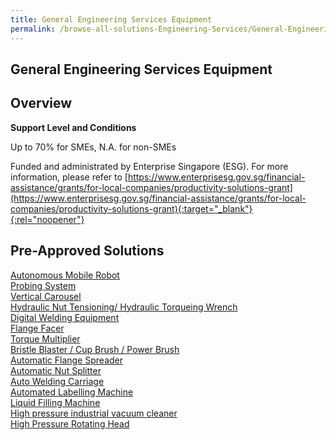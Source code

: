 ```yaml
---
title: General Engineering Services Equipment
permalink: /browse-all-solutions-Engineering-Services/General-Engineering-Services-Equipment
---
```


## General Engineering Services Equipment
## Overview

**Support Level and Conditions**

Up to 70% for SMEs, N.A. for non-SMEs

Funded and administrated by Enterprise Singapore (ESG). For more information, please refer to
[https://www.enterprisesg.gov.sg/financial-assistance/grants/for-local-companies/productivity-solutions-grant](https://www.enterprisesg.gov.sg/financial-assistance/grants/for-local-companies/productivity-solutions-grant){:target="_blank"}{:rel="noopener"}

## Pre-Approved Solutions

<a href='/productivity-solutions-grant/solutionrepo/solution28' target='_blank'>Autonomous Mobile Robot</a><br>
<a href='/productivity-solutions-grant/solutionrepo/solution94' target='_blank'>Probing System</a><br>
<a href='/productivity-solutions-grant/solutionrepo/solution161' target='_blank'>Vertical Carousel</a><br>
<a href='/productivity-solutions-grant/solutionrepo/solution956' target='_blank'>Hydraulic Nut Tensioning/ Hydraulic Torqueing Wrench</a><br>
<a href='/productivity-solutions-grant/solutionrepo/solution1288' target='_blank'>Digital Welding Equipment </a><br>
<a href='/productivity-solutions-grant/solutionrepo/solution1471' target='_blank'>Flange Facer</a><br>
<a href='/productivity-solutions-grant/solutionrepo/solution1472' target='_blank'>Torque Multiplier</a><br>
<a href='/productivity-solutions-grant/solutionrepo/solution1473' target='_blank'>Bristle Blaster / Cup Brush / Power Brush</a><br>
<a href='/productivity-solutions-grant/solutionrepo/solution1474' target='_blank'>Automatic Flange Spreader</a><br>
<a href='/productivity-solutions-grant/solutionrepo/solution1475' target='_blank'>Automatic Nut Splitter</a><br>
<a href='/productivity-solutions-grant/solutionrepo/solution1962' target='_blank'>Auto Welding Carriage</a><br>
<a href='/productivity-solutions-grant/solutionrepo/solution2071' target='_blank'>Automated Labelling Machine </a><br>
<a href='/productivity-solutions-grant/solutionrepo/solution2072' target='_blank'>Liquid Filling Machine</a><br>
<a href='/productivity-solutions-grant/solutionrepo/solution2073' target='_blank'>High pressure industrial vacuum cleaner</a><br>
<a href='/productivity-solutions-grant/solutionrepo/solution2074' target='_blank'>High Pressure Rotating Head</a><br>
